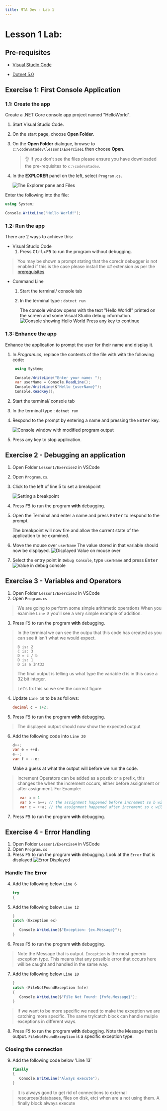 ```yaml
---
title: MTA Dev - Lab 1
---
```


# Lesson 1 Lab:

## Pre-requisites

- [Visual Studio Code](https://aka.ms/win32-x64-user-stable)

- [Dotnet 5.0](https://download.visualstudio.microsoft.com/download/pr/2892493e-df43-409e-af68-8b14aa75c029/53156c889fc08f01b7ed8d7135badede/dotnet-sdk-5.0.100-win-x64.exe)

## Exercise 1: First Console Application
### 1.1: Create the app

Create a .NET Core console app project named "HelloWorld".

1. Start Visual Studio Code.

1. On the start page, choose **Open Folder**.

1. On the **Open Folder** dialogue, browse to `c:\code\mtadev\lesson1\Exercise1` then choose **Open**.

   > :ok_hand:
   > If you don't see the files please ensure you have downloaded the pre-requisites to `c:\code\mtadev`.

1. In the **EXPLORER** panel on the left, select `Program.cs`.

   ![The Explorer pane and Files](./media/e1-explorer-pane.png)

Enter the following into the file:

```csharp
using System;

Console.WriteLine("Hello World!");
```

### 1.2: Run the app
There are 2 ways to achieve this:

- Visual Studio Code
    1. Press <kbd>Ctrl</kbd>+<kbd>F5</kbd> to run the program without debugging.
> You may be shown a prompt stating that the coreclr debugger is not enabled if this is the case please install the c# extension as per the [prerequisites](./Lesson0_PreRequisites.md)
- Command Line
    1. Start the terminal/ console tab
    1. In the terminal type : `dotnet run`
    
        The console window opens with the text "Hello World!" printed on the screen and some Visual Studio debug information.
        ![Console showing Hello World Press any key to continue](./media/e1-hello-world-console.png)

### 1.3: Enhance the app

Enhance the application to prompt the user for their name and display it.

1. In *Program.cs*, replace the contents of the file with with the following code:

   ``` csharp
    using System;
   
    Console.WriteLine("Enter your name: ");
    var userName = Console.ReadLine();
    Console.WriteLine($"Hello {userName}");
    Console.ReadKey();
   ```

   

1. Start the terminal/ console tab
1. In the terminal type : `dotnet run`

1. Respond to the prompt by entering a name and pressing the <kbd>Enter</kbd> key.

   ![Console window with modified program output](./media/e1-hello-world-console-update.png)

1. Press any key to stop application.

## Exercise 2 - Debugging an application
1. Open Folder `Lesson1/Exercise2` in VSCode
1. Open `Program.cs`.
1. Click to the left of line 5 to set a breakpoint

   ![Setting a breakpoint](./media/e2-setting-breakpoint.png)

1. Press <kbd>F5</kbd> to run the program **with** debugging.

1. Open the Terminal and enter a name and press <kbd>Enter</kbd> to respond to the prompt.
   
   The breakpoint will now fire and allow the current state of the application to be examined.

1. Move the mouse over `userName`
   The value stored in that variable should now be displayed. 
   ![Displayed Value on mouse over](./media/e2-debug.png)

1. Select the entry point in `Debug Console`, 
   type `userName` and press <kbd>Enter</kbd>
   ![Value in debug console](./media/e2-console-debug-tab.png)

## Exercise 3 - Variables and Operators
1. Open Folder `Lesson1/Exercise3` in VSCode
1. Open `Program.cs`
> We are going to perform some simple arithmetic operations
> When you examine `Line 8` you'll see a very simple example of addition.
3. Press <kbd>F5</kbd> to run the program **with** debugging.
> In the terminal we can see the outpu that this code has created as you can see it isn't what we would expect.
> ``` 
> B is: 2
> C is: 3
> D = c / b
> D is: 1
> D is a Int32
> ```
> 
> The final output is telling us what type the variable d is in this case a 32 bit integer.
>
> Let's fix this so we see the correct figure 
4. Update `Line 10` to be as follows:
   ``` csharp
   decimal c = 1+2;
   ```
5. Press <kbd>F5</kbd> to run the program **with** debugging.
> The displayed output should now show the expected output

6. Add the following code into `Line 20`

   ``` csharp
   d++;
   var e = ++d;
   e--;
   var f = --e;
   ```
   Make a guess at what the output will before we run the code.
> Increment Operators can be added as a postix or a prefix, this changes the when the increment occurs, either before assignment or after assignment. For Example:
> ``` csharp
>  var a = 1
>  var b = a++; // the assignment happened before increment so b will be 1;
>  var c = ++a; // the assignment happened after increment so c will be 3;
> ```
7. Press <kbd>F5</kbd> to run the program **with** debugging.

## Exercise 4 - Error Handling

1. Open Folder `Lesson1/Exercise4` in VSCode
1. Open `Program.cs`
1. Press <kbd>F5</kbd> to run the program **with** debugging.
   Look at the `Error` that is displayed
   ![Error Displayed](./media/e3-error.png)
### Handle The Error
4. Add the following below `Line 6`
   ``` csharp
   try 
   {
   ```
1. Add the following below `Line 12`
   ``` csharp
   } 
   catch (Exception ex)
   {
      Console.WriteLine($"Exception: {ex.Message}");
   }
   ```
1. Press <kbd>F5</kbd> to run the program **with** debugging.
> Note the Message that is output. `Exception` is the most generic exception type.
> This means that any possible error that occurs here will be caught and handled in the same way.
7. Add the following below `Line 10`
   ``` csharp
   } 
   catch (FileNotFoundException fnfe)
   {
      Console.WriteLine($"File Not Found: {fnfe.Message}");
   }
   ```
> If we want to be more specific we need to make the exception we are catching more specific. The same try/catch block can handle mulple exceptions in different ways.
8. Press <kbd>F5</kbd> to run the program **with** debugging.
   Note the Message that is output. `FileNotFoundException` is a specific exception type.
### Closing the connection
9. Add the following code below 'Line 13`
   ``` csharp
   finally
   {
      Console.WriteLine("Always execute");
   }
   ```
> It is always good to get rid of connections to external resources(databases, files on disk, etc) when are a not using them. A finally block always execute
